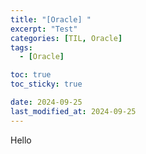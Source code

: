 ```yaml
---
title: "[Oracle] "
excerpt: "Test"
categories: [TIL, Oracle]
tags:
  - [Oracle]

toc: true
toc_sticky: true

date: 2024-09-25
last_modified_at: 2024-09-25
---
```


Hello 